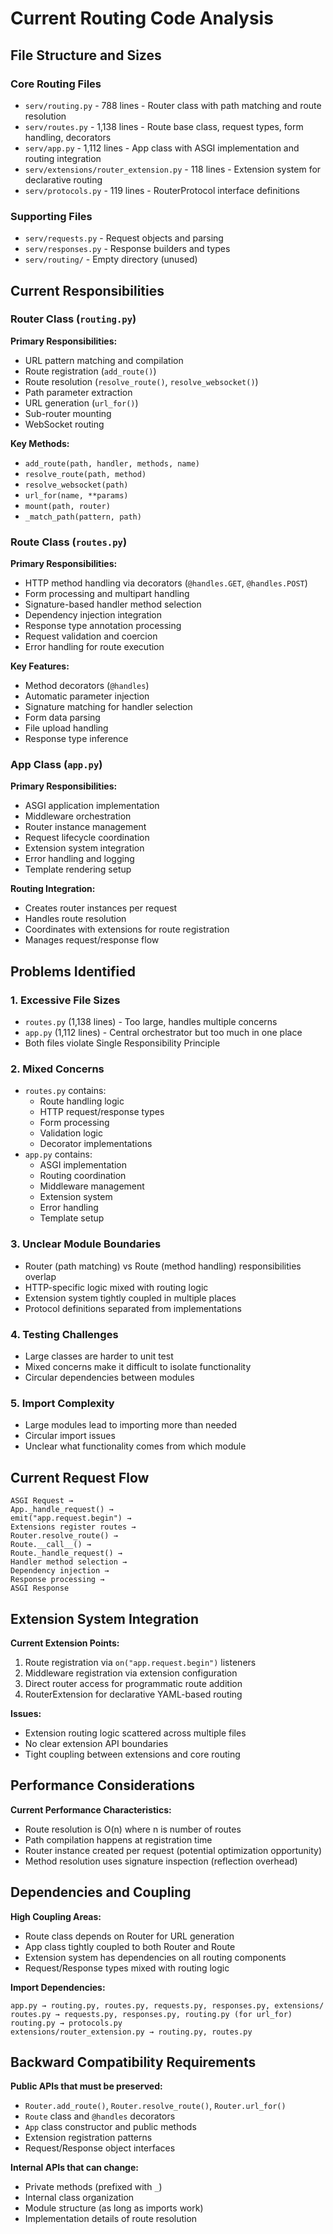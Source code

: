 # Current Routing Code Analysis

## File Structure and Sizes

### Core Routing Files
- `serv/routing.py` - 788 lines - Router class with path matching and route resolution
- `serv/routes.py` - 1,138 lines - Route base class, request types, form handling, decorators
- `serv/app.py` - 1,112 lines - App class with ASGI implementation and routing integration
- `serv/extensions/router_extension.py` - 118 lines - Extension system for declarative routing
- `serv/protocols.py` - 119 lines - RouterProtocol interface definitions

### Supporting Files
- `serv/requests.py` - Request objects and parsing
- `serv/responses.py` - Response builders and types
- `serv/routing/` - Empty directory (unused)

## Current Responsibilities

### Router Class (`routing.py`)
**Primary Responsibilities:**
- URL pattern matching and compilation
- Route registration (`add_route()`)
- Route resolution (`resolve_route()`, `resolve_websocket()`)
- Path parameter extraction
- URL generation (`url_for()`)
- Sub-router mounting
- WebSocket routing

**Key Methods:**
- `add_route(path, handler, methods, name)`
- `resolve_route(path, method)`
- `resolve_websocket(path)`
- `url_for(name, **params)`
- `mount(path, router)`
- `_match_path(pattern, path)`

### Route Class (`routes.py`)
**Primary Responsibilities:**
- HTTP method handling via decorators (`@handles.GET`, `@handles.POST`)
- Form processing and multipart handling
- Signature-based handler method selection
- Dependency injection integration
- Response type annotation processing
- Request validation and coercion
- Error handling for route execution

**Key Features:**
- Method decorators (`@handles`)
- Automatic parameter injection
- Signature matching for handler selection
- Form data parsing
- File upload handling
- Response type inference

### App Class (`app.py`)
**Primary Responsibilities:**
- ASGI application implementation
- Middleware orchestration
- Router instance management
- Request lifecycle coordination
- Extension system integration
- Error handling and logging
- Template rendering setup

**Routing Integration:**
- Creates router instances per request
- Handles route resolution
- Coordinates with extensions for route registration
- Manages request/response flow

## Problems Identified

### 1. Excessive File Sizes
- `routes.py` (1,138 lines) - Too large, handles multiple concerns
- `app.py` (1,112 lines) - Central orchestrator but too much in one place
- Both files violate Single Responsibility Principle

### 2. Mixed Concerns
- `routes.py` contains:
  - Route handling logic
  - HTTP request/response types
  - Form processing
  - Validation logic
  - Decorator implementations
- `app.py` contains:
  - ASGI implementation
  - Routing coordination
  - Middleware management
  - Extension system
  - Error handling
  - Template setup

### 3. Unclear Module Boundaries
- Router (path matching) vs Route (method handling) responsibilities overlap
- HTTP-specific logic mixed with routing logic
- Extension system tightly coupled in multiple places
- Protocol definitions separated from implementations

### 4. Testing Challenges
- Large classes are harder to unit test
- Mixed concerns make it difficult to isolate functionality
- Circular dependencies between modules

### 5. Import Complexity
- Large modules lead to importing more than needed
- Circular import issues
- Unclear what functionality comes from which module

## Current Request Flow

```
ASGI Request →
App._handle_request() →
emit("app.request.begin") →
Extensions register routes →
Router.resolve_route() →
Route.__call__() →
Route._handle_request() →
Handler method selection →
Dependency injection →
Response processing →
ASGI Response
```

## Extension System Integration

**Current Extension Points:**
1. Route registration via `on("app.request.begin")` listeners
2. Middleware registration via extension configuration
3. Direct router access for programmatic route addition
4. RouterExtension for declarative YAML-based routing

**Issues:**
- Extension routing logic scattered across multiple files
- No clear extension API boundaries
- Tight coupling between extensions and core routing

## Performance Considerations

**Current Performance Characteristics:**
- Route resolution is O(n) where n is number of routes
- Path compilation happens at registration time
- Router instance created per request (potential optimization opportunity)
- Method resolution uses signature inspection (reflection overhead)

## Dependencies and Coupling

**High Coupling Areas:**
- Route class depends on Router for URL generation
- App class tightly coupled to both Router and Route
- Extension system has dependencies on all routing components
- Request/Response types mixed with routing logic

**Import Dependencies:**
```
app.py → routing.py, routes.py, requests.py, responses.py, extensions/
routes.py → requests.py, responses.py, routing.py (for url_for)
routing.py → protocols.py
extensions/router_extension.py → routing.py, routes.py
```

## Backward Compatibility Requirements

**Public APIs that must be preserved:**
- `Router.add_route()`, `Router.resolve_route()`, `Router.url_for()`
- `Route` class and `@handles` decorators
- `App` class constructor and public methods
- Extension registration patterns
- Request/Response object interfaces

**Internal APIs that can change:**
- Private methods (prefixed with `_`)
- Internal class organization
- Module structure (as long as imports work)
- Implementation details of route resolution